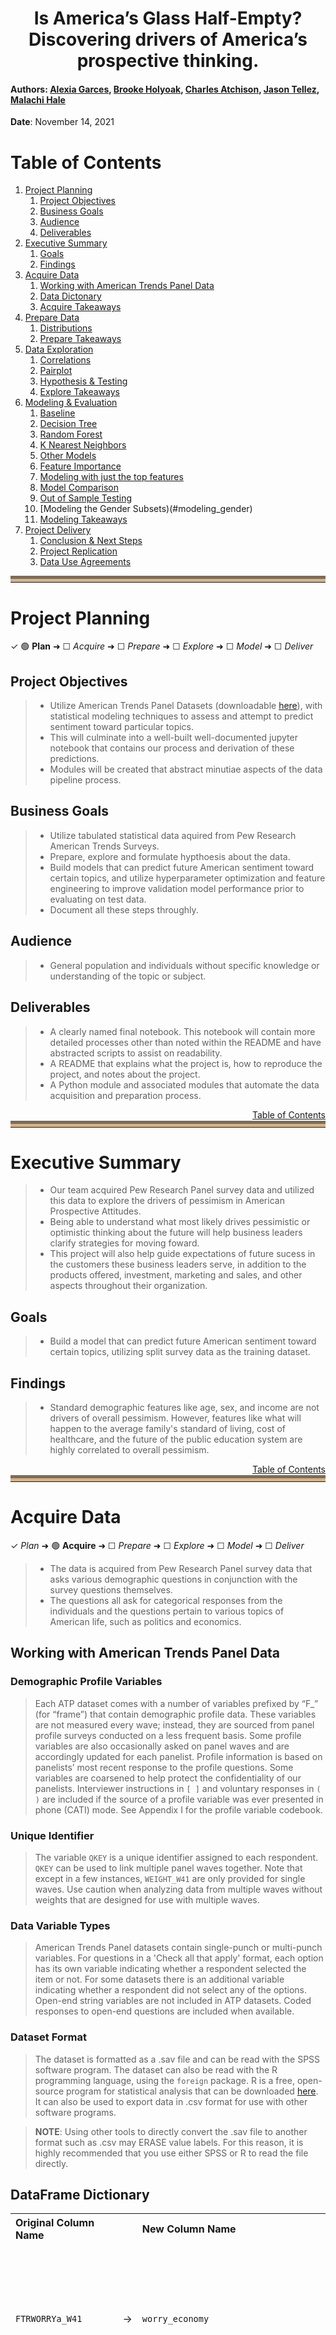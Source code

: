 <center><h1>Is America’s Glass Half-Empty? Discovering drivers of America’s prospective thinking.</center>

#### Authors: <a href="https://github.com/Alexia-Garces" target="_blank">Alexia Garces</a>, <a href="https://github.com/Brooke-Holyoak" target="_blank">Brooke Holyoak</a>, <a href="https://github.com/CharlesAtchison" target="_blank">Charles Atchison</a>, <a href="https://github.com/Jason-Tellez" target="_blank">Jason Tellez</a>, <a href="https://github.com/malachi-hale" target="_blank">Malachi Hale</a>
    
**Date**: November 14, 2021

<a name ='toc'></a>
# Table of Contents 
1. [Project Planning](#project_planning)
    1. [Project Objectives](#project_objectives)
    2. [Business Goals](#business_goals)
    3. [Audience](#audience)
    4. [Deliverables](#deliverables)
2. [Executive Summary](#exe_sum)
    1. [Goals](#goals)
    2. [Findings](#findings)
3. [Acquire Data](#acquire)
    1. [Working with American Trends Panel Data](#working_with_data)
    2. [Data Dictonary](#data_dict) 
    3. [Acquire Takeaways](#acquire_takeaways)
4. [Prepare Data](#prep_data)
    1. [Distributions](#distributions)
    2. [Prepare Takeaways](#prepare_takeaways)
5. [Data Exploration](#explore)
    1. [Correlations](#correlations)
    2. [Pairplot](#pairplot)
    3. [Hypothesis & Testing](#hypotheses)
    4. [Explore Takeaways](#explore_takeaways)
6. [Modeling & Evaluation](#modeling)
    1. [Baseline](#baseline)
    2. [Decision Tree](#decision_tree)
    3. [Random Forest](#random_forest)
    4. [K Nearest Neighbors](#knn)
    5. [Other Models](#other_models)
    6. [Feature Importance](#feature_importance)
    7. [Modeling with just the top features](#top)
    9. [Model Comparison](#model_comparison)
    10. [Out of Sample Testing](#out_of_sample)
    11. [Modeling the Gender Subsets)(#modeling_gender)
    11. [Modeling Takeaways](#modeling_takeaways)
7. [Project Delivery](#delivery)
    1. [Conclusion & Next Steps](#conclusion_and_next_steps)
    2. [Project Replication](#replicate)
    3. [Data Use Agreements](#data_use)

<hr style="border-top: 10px groove tan; margin-top: 5px; margin-bottom: 5px"></hr>

<a name='project_planning'></a>
# Project Planning
✓ 🟢 **Plan** ➜ ☐ _Acquire_ ➜ ☐ _Prepare_ ➜ ☐ _Explore_ ➜ ☐ _Model_ ➜ ☐ _Deliver_

<a name='project_objectives'></a>
## Project Objectives 
> - Utilize American Trends Panel Datasets (downloadable <a href="https://www.kaggle.com/shankanater/american-trends-panel-pewresearch/download">here</a>), with statistical modeling techniques to assess and attempt to predict sentiment toward particular topics.
> - This will culminate into a well-built well-documented jupyter notebook that contains our process and derivation of these predictions.
> - Modules will be created that abstract minutiae aspects of the data pipeline process.

<a name='business_goals'></a>
## Business Goals 
> - Utilize tabulated statistical data aquired from Pew Research American Trends Surveys.
> - Prepare, explore and formulate hypthoesis about the data.
> - Build models that can predict future American sentiment toward certain topics, and utilize hyperparameter optimization and feature engineering to improve validation model performance prior to evaluating on test data.
> - Document all these steps throughly.

<a name='audience'></a>
## Audience 
> - General population and individuals without specific knowledge or understanding of the topic or subject.

<a name='deliverables'></a>
## Deliverables
> - A clearly named final notebook. This notebook will contain more detailed processes other than noted within the README and have abstracted scripts to assist on readability.
> - A README that explains what the project is, how to reproduce the project, and notes about the project.
> - A Python module and associated modules that automate the data acquisition and preparation process. 

<div style="text-align: right"><a href='#toc'>Table of Contents</a></div>
<hr style="border-top: 10px groove tan; margin-top: 1px; margin-bottom: 1px"></hr>

<a name='exe_sum'></a>
# Executive Summary
> - Our team acquired Pew Research Panel survey data and utilized this data to explore the drivers of pessimism in American Prospective Attitudes.
> - Being able to understand what most likely drives pessimistic or optimistic thinking about the future will help business leaders clarify strategies for moving foward.
> - This project will also help guide expectations of future sucess in the customers these business leaders serve, in addition to the products offered, investment, marketing and sales, and other aspects throughout their organization. 

<a name='goals'></a>
## Goals
> - Build a model that can predict future American sentiment toward certain topics, utilizing split survey data as the training dataset.

<a name='findings'></a>
## Findings
> - Standard demographic features like age, sex, and income are not drivers of overall pessimism. However, features like what will happen to the average family's standard of living, cost of healthcare, and the future of the public education system are highly correlated to overall pessimism.

<div style="text-align: right"><a href='#toc'>Table of Contents</a></div>
<hr style="border-top: 10px groove tan; margin-top: 1px; margin-bottom: 1px"></hr>

<a name='acquire'></a>
# Acquire Data
✓ _Plan_ ➜ 🟢 **Acquire** ➜ ☐ _Prepare_ ➜ ☐ _Explore_ ➜ ☐ _Model_ ➜ ☐ _Deliver_

> - The data is acquired from Pew Research Panel survey data that asks various demographic questions in conjunction with the survey questions themselves.
> - The questions all ask for categorical responses from the individuals and the questions pertain to various topics of American life, such as politics and economics.

<a name="working_with_data"></a>
## Working with American Trends Panel Data 

### Demographic Profile Variables
> Each ATP dataset comes with a number of variables prefixed by “F_” (for “frame”) that contain demographic profile data. These variables are not measured every wave; instead, they are sourced from panel profile surveys conducted on a less frequent basis. Some profile variables are also occasionally asked on panel waves and are accordingly updated for each panelist. Profile information is based on panelists’ most recent response to the profile questions. Some variables are coarsened to help protect the confidentiality of our panelists. Interviewer instructions in `[ ]` and voluntary responses in `( )` are included if the source of a profile variable was ever presented in phone (CATI) mode. See Appendix I for the profile variable codebook.

###  Unique Identifier
> The variable `QKEY` is a unique identifier assigned to each respondent. `QKEY` can be used to link multiple panel waves together. Note that except in a few instances, `WEIGHT_W41` are only provided for single waves. Use caution when analyzing data from multiple waves without weights that are designed for use with multiple waves.

### Data Variable Types
 > American Trends Panel datasets contain single-punch or multi-punch variables. For questions in a 'Check all that apply' format, each option has its own variable indicating whether a respondent selected the item or not. For some datasets there is an additional variable indicating whether a respondent did not select any of the options. Open-end string variables are not included in ATP datasets. Coded responses to open-end questions are included when available.

### Dataset Format
> The dataset is formatted as a .sav file and can be read with the SPSS software program. The dataset can also be read with the R programming language, using the `foreign` package. R is a free, open-source program for statistical analysis that can be downloaded <a href="https://cran.r-project.org/" target="_blank">here</a>. It can also be used to export data in .csv format for use with other software programs.

> **NOTE**: Using other tools to directly convert the .sav file to another format such as .csv may ERASE value
labels. For this reason, it is highly recommended that you use either SPSS or R to read the file directly.

<a name='data_dict'></a>
## DataFrame Dictionary

<table>
<th style="text-align:left">Original Column Name</th>
<th></th><th style="text-align:left">New Column Name</th><th style="text-align:center">Question</th><th style="text-align:center">Responses</th><tr><tr>
        <td style="text-align:left"><code>FTRWORRYa_W41</code></td>
        <td style="text-align:right">&rarr;</td>
        <td style="text-align:left"><code>worry_economy</code></td>
        <td style="text-align:center">How worried are you, if at all, about the overall soundess of our economic system?</td>
        <td><ul>1 Not too worried</ul><ul>2 Fairly worried</ul><ul>3 Very worried</ul><ul>4 Not at all worried</ul><ul>5 Refused</ul></td>
    </tr><tr>
        <td style="text-align:left"><code>FTRWORRYb_W41</code></td>
        <td style="text-align:right">&rarr;</td>
        <td style="text-align:left"><code>worry_public_schools</code></td>
        <td style="text-align:center">How worried are you, if at all, about the ability of public schools to provide a quality education?</td>
        <td><ul>1 Fairly worried</ul><ul>2 Very worried</ul><ul>3 Not too worried</ul><ul>4 Not at all worried</ul><ul>5 Refused</ul></td>
    </tr><tr>
        <td style="text-align:left"><code>FTRWORRYc_W41</code></td>
        <td style="text-align:right">&rarr;</td>
        <td style="text-align:left"><code>worry_government</code></td>
        <td style="text-align:center">How worried are you, if at all, about the way the government in Washington works?</td>
        <td><ul>1 Fairly worried</ul><ul>2 Very worried</ul><ul>3 Not too worried</ul><ul>4 Not at all worried</ul><ul>5 Refused</ul></td>
    </tr><tr>
        <td style="text-align:left"><code>FTRWORRYd_W41</code></td>
        <td style="text-align:right">&rarr;</td>
        <td style="text-align:left"><code>worry_leaders</code></td>
        <td style="text-align:center">How worried are you, if at all, about the ability of political leaders to solve the country’s biggest problems?</td>
        <td><ul>1 Fairly worried</ul><ul>2 Very worried</ul><ul>3 Not too worried</ul><ul>4 Not at all worried</ul><ul>5 Refused</ul></td>
    </tr><tr>
        <td style="text-align:left"><code>FTRWORRYe_W41</code></td>
        <td style="text-align:right">&rarr;</td>
        <td style="text-align:left"><code>worry_morals</code></td>
        <td style="text-align:center">How worried are you, if at all, about the moral values of Americans?</td>
        <td><ul>1 Fairly worried</ul><ul>2 Very worried</ul><ul>3 Not too worried</ul><ul>4 Not at all worried</ul><ul>5 Refused</ul></td>
    </tr><tr>
        <td style="text-align:left"><code>FTRWORRYf_W41</code></td>
        <td style="text-align:right">&rarr;</td>
        <td style="text-align:left"><code>worry_climate</code></td>
        <td style="text-align:center">How worried are you, if at all, about climate change?</td>
        <td><ul>1 Not too worried</ul><ul>2 Not at all worried</ul><ul>3 Very worried</ul><ul>4 Fairly worried</ul><ul>5 Refused</ul></td>
    </tr><tr>
        <td style="text-align:left"><code>ELDCARE_W41eldcare</code></td>
        <td style="text-align:right">&rarr;</td>
        <td style="text-align:left"><code>elder_care</code></td>
        <td style="text-align:center">Do you think population grown in the US will be...?</td>
        <td><ul>1 LESS prepared financially for retirement than older adults today</ul><ul>2 BETTER prepared financially for retirement than older adults are today</ul><ul>3 Refused</ul></td>
    </tr><tr>
        <td style="text-align:left"><code>ELDFINANCEF1_W41</code></td>
        <td style="text-align:right">&rarr;</td>
        <td style="text-align:left"><code>elder_finance_1</code></td>
        <td style="text-align:center">Who do you think will be mostly responsible for paying for the long-term care older Americans may need?</td>
        <td><ul>1 Family members</ul><ul>2 Older Americans themselves</ul><ul>3 Refused</ul><ul>4 Government</ul><ul>5 nan</ul></td>
    </tr><tr>
        <td style="text-align:left"><code>ELDFINANCEF2_W41</code></td>
        <td style="text-align:right">&rarr;</td>
        <td style="text-align:left"><code>elder_finance_2</code></td>
        <td style="text-align:center">Who do you think should be mostly responsible for paying for the long-term care older Americans may need?</td>
        <td><ul>1 nan</ul><ul>2 Government</ul><ul>3 Family members</ul><ul>4 Older Americans themselves</ul><ul>5 Refused</ul></td>
    </tr><tr>
        <td style="text-align:left"><code>GOVPRIOa_W41</code></td>
        <td style="text-align:right">&rarr;</td>
        <td style="text-align:left"><code>priority_debt</code></td>
        <td style="text-align:center">If you were deciding what the federal government should do to improve the quality of life for future generations, what priority would you give to the national debt?</td>
        <td><ul>1 A lower priority</ul><ul>2 A top priority</ul><ul>3 An important, but not a top priority</ul><ul>4 Should not be done</ul><ul>5 Refused</ul></td>
    </tr><tr>
        <td style="text-align:left"><code>GOVPRIOb_W41</code></td>
        <td style="text-align:right">&rarr;</td>
        <td style="text-align:left"><code>priority_education</code></td>
        <td style="text-align:center">If you were deciding what the federal government should do to improve the quality of life for future generations, what priority would you give to increasing spending for education?</td>
        <td><ul>1 An important, but not a top priority</ul><ul>2 A top priority</ul><ul>3 Should not be done</ul><ul>4 A lower priority</ul><ul>5 Refused</ul></td>
    </tr><tr>
        <td style="text-align:left"><code>GOVPRIOc_W41</code></td>
        <td style="text-align:right">&rarr;</td>
        <td style="text-align:left"><code>priority_healthcare</code></td>
        <td style="text-align:center">If you were deciding what the federal government should do to improve the quality of life for future generations, what priority would you give to providing high-quality, affordable health care to all Americans?</td>
        <td><ul>1 A lower priority</ul><ul>2 A top priority</ul><ul>3 An important, but not a top priority</ul><ul>4 Should not be done</ul><ul>5 Refused</ul></td>
    </tr><tr>
        <td style="text-align:left"><code>GOVPRIOd_W41</code></td>
        <td style="text-align:right">&rarr;</td>
        <td style="text-align:left"><code>priority_science</code></td>
        <td style="text-align:center">If you were deciding what the federal government should do to improve the quality of life for future generations, what priority would you give to increasing spending on scientific research?</td>
        <td><ul>1 An important, but not a top priority</ul><ul>2 A lower priority</ul><ul>3 Should not be done</ul><ul>4 A top priority</ul><ul>5 Refused</ul></td>
    </tr><tr>
        <td style="text-align:left"><code>GOVPRIOe_W41</code></td>
        <td style="text-align:right">&rarr;</td>
        <td style="text-align:left"><code>priority_inequality</code></td>
        <td style="text-align:center">If you were deciding what the federal government should do to improve the quality of life for future generations, what priority would you give to reducing the gap between the rich and the poor?</td>
        <td><ul>1 A top priority</ul><ul>2 An important, but not a top priority</ul><ul>3 A lower priority</ul><ul>4 Should not be done</ul><ul>5 Refused</ul></td>
    </tr><tr>
        <td style="text-align:left"><code>GOVPRIOfF1_W41</code></td>
        <td style="text-align:right">&rarr;</td>
        <td style="text-align:left"><code>priority_reduce_military</code></td>
        <td style="text-align:center">If you were deciding what the federal government should do to improve the quality of life for future generations, what priority would you give to reducing military spending?</td>
        <td><ul>1 A lower priority</ul><ul>2 An important, but not a top priority</ul><ul>3 Should not be done</ul><ul>4 nan</ul><ul>5 A top priority</ul><ul>6 Refused</ul></td>
    </tr><tr>
        <td style="text-align:left"><code>GOVPRIOgF1_W41</code></td>
        <td style="text-align:right">&rarr;</td>
        <td style="text-align:left"><code>priority_undocumented_immigration</code></td>
        <td style="text-align:center">If you were deciding what the federal government should do to improve the quality of life for future generations, what priority would you give to reducing the number of undocumented immigrants coming into the US?</td>
        <td><ul>1 A top priority</ul><ul>2 An important, but not a top priority</ul><ul>3 A lower priority</ul><ul>4 nan</ul><ul>5 Should not be done</ul><ul>6 Refused</ul></td>
    </tr><tr>
        <td style="text-align:left"><code>GOVPRIOhF1_W41</code></td>
        <td style="text-align:right">&rarr;</td>
        <td style="text-align:left"><code>priority_increase_social_security</code></td>
        <td style="text-align:center">If you were deciding what the federal government should do to improve the quality of life for future generations, what priority would you give to reducing spending on Social Security, Medicare and Medicaid?</td>
        <td><ul>1 A top priority</ul><ul>2 Should not be done</ul><ul>3 An important, but not a top priority</ul><ul>4 nan</ul><ul>5 A lower priority</ul><ul>6 Refused</ul></td>
    </tr><tr>
        <td style="text-align:left"><code>GOVPRIOjF1_W41</code></td>
        <td style="text-align:right">&rarr;</td>
        <td style="text-align:left"><code>priority_avoid_tax_increase</code></td>
        <td style="text-align:center">If you were deciding what the federal government should do to improve the quality of life for future generations, what priority would you give to avoiding tax increases?</td>
        <td><ul>1 A top priority</ul><ul>2 An important, but not a top priority</ul><ul>3 A lower priority</ul><ul>4 nan</ul><ul>5 Should not be done</ul></td>
    </tr><tr>
        <td style="text-align:left"><code>GOVPRIOkF2_W41</code></td>
        <td style="text-align:right">&rarr;</td>
        <td style="text-align:left"><code>priority_increase_military</code></td>
        <td style="text-align:center">If you were deciding what the federal government should do to improve the quality of life for future generations, what priority would you give to increasing military spending?</td>
        <td><ul>1 nan</ul><ul>2 An important, but not a top priority</ul><ul>3 A lower priority</ul><ul>4 A top priority</ul><ul>5 Should not be done</ul><ul>6 Refused</ul></td>
    </tr><tr>
        <td style="text-align:left"><code>GOVPRIOlF2_W41</code></td>
        <td style="text-align:right">&rarr;</td>
        <td style="text-align:left"><code>priority_more_immigration</code></td>
        <td style="text-align:center">If you were deciding what the federal government should do to improve the quality of life for future generations, what priority would you give to allowing more immigrants into the US who come here legally?</td>
        <td><ul>1 nan</ul><ul>2 Should not be done</ul><ul>3 An important, but not a top priority</ul><ul>4 A lower priority</ul><ul>5 A top priority</ul><ul>6 Refused</ul></td>
    </tr><tr>
        <td style="text-align:left"><code>GOVPRIOnF2_W41</code></td>
        <td style="text-align:right">&rarr;</td>
        <td style="text-align:left"><code>priority_reducing_spending_infrastructure</code></td>
        <td style="text-align:center">If you were deciding what the federal government should do to improve the quality of life for future generations, what priority would you give to reducing spending for roads, bridges and other infrastructure?</td>
        <td><ul>1 nan</ul><ul>2 Should not be done</ul><ul>3 An important, but not a top priority</ul><ul>4 A top priority</ul><ul>5 A lower priority</ul><ul>6 Refused</ul></td>
    </tr><tr>
        <td style="text-align:left"><code>GOVPRIOoF2_W41</code></td>
        <td style="text-align:right">&rarr;</td>
        <td style="text-align:left"><code>priority_climate</code></td>
        <td style="text-align:center">If you were deciding what the federal government should do to improve the quality of life for future generations, what priority would you give to dealing with climate change?</td>
        <td><ul>1 nan</ul><ul>2 A top priority</ul><ul>3 An important, but not a top priority</ul><ul>4 A lower priority</ul><ul>5 Should not be done</ul><ul>6 Refused</ul></td>
    </tr><tr>
        <td style="text-align:left"><code>SOLVPROBa_W41</code></td>
        <td style="text-align:right">&rarr;</td>
        <td style="text-align:left"><code>sci_tech</code></td>
        <td style="text-align:center">In the future, what kind of an impact do you think Science and Technology will have in solving the biggest problems facing the country?</td>
        <td><ul>1 A very positive impact</ul><ul>2 A somewhat negative impact</ul><ul>3 A somewhat positive impact</ul><ul>4 A very negative impact</ul><ul>5 Refused</ul></td>
    </tr><tr>
        <td style="text-align:left"><code>SOLVPROBb_W41</code></td>
        <td style="text-align:right">&rarr;</td>
        <td style="text-align:left"><code>major_corps</code></td>
        <td style="text-align:center">In the future, what kind of an impact do you think Major Corporations will have in solving the biggest problems facing the country?</td>
        <td><ul>1 A somewhat positive impact</ul><ul>2 A somewhat negative impact</ul><ul>3 A very negative impact</ul><ul>4 A very positive impact</ul><ul>5 Refused</ul></td>
    </tr><tr>
        <td style="text-align:left"><code>SOLVPROBc_W41</code></td>
        <td style="text-align:right">&rarr;</td>
        <td style="text-align:left"><code>rel_groups</code></td>
        <td style="text-align:center">In the future, what kind of an impact do you think Religious Groups will have in solving the biggest problems facing the country?</td>
        <td><ul>1 A somewhat positive impact</ul><ul>2 A somewhat negative impact</ul><ul>3 A very positive impact</ul><ul>4 A very negative impact</ul><ul>5 Refused</ul></td>
    </tr><tr>
        <td style="text-align:left"><code>SOLVPROBdF1_W41</code></td>
        <td style="text-align:right">&rarr;</td>
        <td style="text-align:left"><code>gov_in_wash</code></td>
        <td style="text-align:center">In the future, what kind of an impact do you think the Government in Washington will have in solving the biggest problems facing the country?</td>
        <td><ul>1 A somewhat positive impact</ul><ul>2 A very negative impact</ul><ul>3 A somewhat negative impact</ul><ul>4 nan</ul><ul>5 A very positive impact</ul><ul>6 Refused</ul></td>
    </tr><tr>
        <td style="text-align:left"><code>SOLVPROBeF2_W41</code></td>
        <td style="text-align:right">&rarr;</td>
        <td style="text-align:left"><code>state_local</code></td>
        <td style="text-align:center">In the future, what kind of an impact do you think State and Local Government will have in solving the biggest problems facing the country?</td>
        <td><ul>1 nan</ul><ul>2 A somewhat negative impact</ul><ul>3 A very positive impact</ul><ul>4 A very negative impact</ul><ul>5 A somewhat positive impact</ul><ul>6 Refused</ul></td>
    </tr><tr>
        <td style="text-align:left"><code>SOLVPROBf_W41</code></td>
        <td style="text-align:right">&rarr;</td>
        <td style="text-align:left"><code>media</code></td>
        <td style="text-align:center">In the future, what kind of an impact do you think the News Media will have in solving the biggest problems facing the country?</td>
        <td><ul>1 A somewhat negative impact</ul><ul>2 A very negative impact</ul><ul>3 A somewhat positive impact</ul><ul>4 A very positive impact</ul><ul>5 Refused</ul></td>
    </tr><tr>
        <td style="text-align:left"><code>SOLVPROBg_W41</code></td>
        <td style="text-align:right">&rarr;</td>
        <td style="text-align:left"><code>military</code></td>
        <td style="text-align:center">In the future, what kind of an impact do you think the Military will have in solving the biggest problems facing the country?</td>
        <td><ul>1 A somewhat positive impact</ul><ul>2 A very positive impact</ul><ul>3 A very negative impact</ul><ul>4 A somewhat negative impact</ul><ul>5 Refused</ul></td>
    </tr><tr>
        <td style="text-align:left"><code>SOLVPROBh_W41</code></td>
        <td style="text-align:right">&rarr;</td>
        <td style="text-align:left"><code>college_uni</code></td>
        <td style="text-align:center">In the future, what kind of an impact do you think Colleges and Universities will have in solving the biggest problems facing the country?</td>
        <td><ul>1 A somewhat positive impact</ul><ul>2 A very negative impact</ul><ul>3 A very positive impact</ul><ul>4 A somewhat negative impact</ul><ul>5 Refused</ul></td>
    </tr><tr>
        <td style="text-align:left"><code>SOLVPROBi_W41</code></td>
        <td style="text-align:right">&rarr;</td>
        <td style="text-align:left"><code>schools</code></td>
        <td style="text-align:center">In the future, what kind of an impact do you think Public K-12 Schools will have in solving the biggest problems facing the country?</td>
        <td><ul>1 A somewhat positive impact</ul><ul>2 A very positive impact</ul><ul>3 A somewhat negative impact</ul><ul>4 A very negative impact</ul><ul>5 Refused</ul></td>
    </tr><tr>
        <td style="text-align:left"><code>HARASS1F1a_W41</code></td>
        <td style="text-align:right">&rarr;</td>
        <td style="text-align:left"><code>harass_false_f1</code></td>
        <td style="text-align:center">When it comes to sexual harassment and sexual assault in the workplace today, how much of a problem, if at all, would you say is women claiming they have experienced sexual harassment or assault when it hasn’t actually occurred?</td>
        <td><ul>1 Major problem</ul><ul>2 Minor problem</ul><ul>3 nan</ul><ul>4 Not a problem</ul><ul>5 Refused</ul></td>
    </tr><tr>
        <td style="text-align:left"><code>HARASS1F1b_W41</code></td>
        <td style="text-align:right">&rarr;</td>
        <td style="text-align:left"><code>harass_fired_f1</code></td>
        <td style="text-align:center">When it comes to sexual harassment and sexual assault in the workplace today, how much of a problem, if at all, would you say is employers firing men who have been accused of sexual harassment or assault before finding out all the facts?</td>
        <td><ul>1 Major problem</ul><ul>2 Refused</ul><ul>3 Minor problem</ul><ul>4 Not a problem</ul><ul>5 nan</ul></td>
    </tr><tr>
        <td style="text-align:left"><code>HARASS1F1c_W41</code></td>
        <td style="text-align:right">&rarr;</td>
        <td style="text-align:left"><code>harass_unpunished_f1</code></td>
        <td style="text-align:center">When it comes to sexual harassment and sexual assault in the workplace today, how much of a problem, if at all, would you say is men getting away with committing sexual harassment or assault?</td>
        <td><ul>1 Minor problem</ul><ul>2 Major problem</ul><ul>3 nan</ul><ul>4 Not a problem</ul><ul>5 Refused</ul></td>
    </tr><tr>
        <td style="text-align:left"><code>HARASS1F1d_W41</code></td>
        <td style="text-align:right">&rarr;</td>
        <td style="text-align:left"><code>harass_unbelieved_f1</code></td>
        <td style="text-align:center">When it comes to sexual harassment and sexual assault in the workplace today, how much of a problem, if at all, would you say is women not being believed when they claim that they have experienced sexual harassment or assault</td>
        <td><ul>1 Minor problem</ul><ul>2 Major problem</ul><ul>3 nan</ul><ul>4 Not a problem</ul><ul>5 Refused</ul></td>
    </tr><tr>
        <td style="text-align:left"><code>HARASS1NOWRKF2a_W41</code></td>
        <td style="text-align:right">&rarr;</td>
        <td style="text-align:left"><code>harass_false_f2</code></td>
        <td style="text-align:center">When it comes to sexual harassment and sexual assault today, how much of a problem, if at all, would you say is women claiming they have experienced sexual harassment or assault when it hasn’t actually occurred?</td>
        <td><ul>1 nan</ul><ul>2 Minor problem</ul><ul>3 Major problem</ul><ul>4 Not a problem</ul><ul>5 Refused</ul></td>
    </tr><tr>
        <td style="text-align:left"><code>HARASS1NOWRKF2c_W41</code></td>
        <td style="text-align:right">&rarr;</td>
        <td style="text-align:left"><code>harass_unpunished_f2</code></td>
        <td style="text-align:center">When it comes to sexual harassment and sexual assault today, how much of a problem, if at all, would you say is men getting away with committing sexual harassment or assault?</td>
        <td><ul>1 nan</ul><ul>2 Major problem</ul><ul>3 Not a problem</ul><ul>4 Minor problem</ul><ul>5 Refused</ul></td>
    </tr><tr>
        <td style="text-align:left"><code>HARASS1NOWRKF2d_W41</code></td>
        <td style="text-align:right">&rarr;</td>
        <td style="text-align:left"><code>harass_unbelieved_f2</code></td>
        <td style="text-align:center">When it comes to sexual harassment and sexual assault today, how much of a problem, if at all, would you say is women not being believed when they claim that they have experienced sexual harassment or assault?</td>
        <td><ul>1 nan</ul><ul>2 Major problem</ul><ul>3 Minor problem</ul><ul>4 Not a problem</ul><ul>5 Refused</ul></td>
    </tr><tr>
        <td style="text-align:left"><code>HARASS3F1_W41</code></td>
        <td style="text-align:right">&rarr;</td>
        <td style="text-align:left"><code>harass_interactions_f1</code></td>
        <td style="text-align:center">Do you think the increased focus on sexual harassment and assault has made it easier or harder for men to know how to interact with women in the workplace, or hasn’t it made much difference?</td>
        <td><ul>1 Has made it harder for men</ul><ul>2 Hasn't made much difference</ul><ul>3 Has made it easier for men</ul><ul>4 nan</ul><ul>5 Refused</ul></td>
    </tr><tr>
        <td style="text-align:left"><code>HARASS3NOWRKF2_W41</code></td>
        <td style="text-align:right">&rarr;</td>
        <td style="text-align:left"><code>harass_interactions_f2</code></td>
        <td style="text-align:center">Do you think the increased focus on sexual harassment and assault has made it easier or harder for men to know how to interact with women in the workplace, or hasn’t it made much difference?</td>
        <td><ul>1 nan</ul><ul>2 Hasn't made much difference</ul><ul>3 Has made it harder for men</ul><ul>4 Has made it easier for men</ul><ul>5 Refused</ul></td>
    </tr><tr>
        <td style="text-align:left"><code>HARASS4_W41</code></td>
        <td style="text-align:right">&rarr;</td>
        <td style="text-align:left"><code>harass_personal_exp</code></td>
        <td style="text-align:center">Have you ever personally received unwanted sexual advances or verbal or physical harassment of a sexual nature? This can be in any circumstance, whether or not work-related.</td>
        <td><ul>1 No</ul><ul>2 Yes</ul><ul>3 Refused</ul></td>
    </tr><tr>
        <td style="text-align:left"><code>HARASS5_W41</code></td>
        <td style="text-align:right">&rarr;</td>
        <td style="text-align:left"><code>harass_sexual_personal_exp</code></td>
        <td style="text-align:center">Have you received unwanted sexual advances or verbal or physical harassment of a sexual nature…</td>
        <td><ul>1 nan</ul><ul>2 Both</ul><ul>3 In a professional or work setting</ul><ul>4 Outside of a professional or work setting</ul><ul>5 Refused</ul></td>
    </tr><tr>
        <td style="text-align:left"><code>GNATPROB_W41</code></td>
        <td style="text-align:right">&rarr;</td>
        <td style="text-align:left"><code>worries_federal_government</code></td>
        <td style="text-align:center">Over the next 30 years, which of the following worries you more about the federal government?</td>
        <td><ul>1 That the government will be too involved in problems that should be left to businesses and individuals</ul><ul>2 That the government will do too little to solve problems facing the country</ul><ul>3 Refused</ul></td>
    </tr><tr>
        <td style="text-align:left"><code>WRKTRN1F1_W41</code></td>
        <td style="text-align:right">&rarr;</td>
        <td style="text-align:left"><code>most_responsible_for_workers_f1</code></td>
        <td style="text-align:center">Over the next 30 years, who should be MOST responsible for making sure American workers have the right skills and training to get a good job?</td>
        <td><ul>1 Employers</ul><ul>2 Individuals themselves</ul><ul>3 Government</ul><ul>4 nan</ul><ul>5 The education system</ul><ul>6 Refused</ul></td>
    </tr><tr>
        <td style="text-align:left"><code>WRKTRN2F1_W41</code></td>
        <td style="text-align:right">&rarr;</td>
        <td style="text-align:left"><code>second_most_responsible_for_workers_f1</code></td>
        <td style="text-align:center">Who should be the SECOND-MOST responsible for making sure American workers have the right skills and training to get a good job?</td>
        <td><ul>1 The education system</ul><ul>2 Employers</ul><ul>3 nan</ul><ul>4 Individuals themselves</ul><ul>5 Government</ul><ul>6 Refused</ul></td>
    </tr><tr>
        <td style="text-align:left"><code>WRKTRN2F2_W41</code></td>
        <td style="text-align:right">&rarr;</td>
        <td style="text-align:left"><code>second_most_responsible_for_workers_f2</code></td>
        <td style="text-align:center">Who should be the SECOND-MOST responsible for making sure young adults have the right skills and training to get a good job?</td>
        <td><ul>1 nan</ul><ul>2 The education system</ul><ul>3 Government</ul><ul>4 Individuals themselves</ul><ul>5 Employers</ul><ul>6 Refused</ul></td>
    </tr><tr>
        <td style="text-align:left"><code>JOBSECURITY_W41</code></td>
        <td style="text-align:right">&rarr;</td>
        <td style="text-align:left"><code>job_security</code></td>
        <td style="text-align:center">By the year 2050, will the average working person in this country have…</td>
        <td><ul>1 Less job security</ul><ul>2 About the same</ul><ul>3 More job security</ul><ul>4 Refused</ul></td>
    </tr><tr>
        <td style="text-align:left"><code>JOBBENEFITS_W41</code></td>
        <td style="text-align:right">&rarr;</td>
        <td style="text-align:left"><code>job_benefits</code></td>
        <td style="text-align:center">Will the average working person in this country have employee benefits, such as health insurance, paid vacations and retirement plans that are…</td>
        <td><ul>1 Not as good as they are now</ul><ul>2 About the same as they are now</ul><ul>3 Better than they are now</ul><ul>4 Refused</ul></td>
    </tr><tr>
        <td style="text-align:left"><code>AUTOWKPLC_W41</code></td>
        <td style="text-align:right">&rarr;</td>
        <td style="text-align:left"><code>automation_good_or_bad</code></td>
        <td style="text-align:center">Overall, has the automation of jobs through new technology in the workplace…</td>
        <td><ul>1 Neither helped nor hurt</ul><ul>2 Mostly hurt American workers</ul><ul>3 Refused</ul><ul>4 Mostly helped American workers</ul></td>
    </tr><tr>
        <td style="text-align:left"><code>ROBWRK_W41</code></td>
        <td style="text-align:right">&rarr;</td>
        <td style="text-align:left"><code>replacement_by_robots_likelihood</code></td>
        <td style="text-align:center">Overall, how likely do you think it is that 30 years from now robots and computers will do much of the work currently done by humans? Do you think this will…</td>
        <td><ul>1 Probably not happen</ul><ul>2 Probably happen</ul><ul>3 Refused</ul><ul>4 Definitely happen</ul><ul>5 Definitely not happen</ul></td>
    </tr><tr>
        <td style="text-align:left"><code>ROBWRK2_W41</code></td>
        <td style="text-align:right">&rarr;</td>
        <td style="text-align:left"><code>replacement_by_robots_good_or_bad</code></td>
        <td style="text-align:center">If robots and computers do much of the work currently done by humans, do you think this would be…</td>
        <td><ul>1 nan</ul><ul>2 A very bad thing for the country</ul><ul>3 A somewhat bad thing for the country</ul><ul>4 A somewhat good thing for the country</ul><ul>5 A very good thing for the country</ul><ul>6 Refused</ul></td>
    </tr><tr>
        <td style="text-align:left"><code>AUTOLKLY_W41</code></td>
        <td style="text-align:right">&rarr;</td>
        <td style="text-align:left"><code>likelihood_my_job_replaced_by_robots</code></td>
        <td style="text-align:center">Within the next 30 years, how likely do you think it is that the type of work that you do will be done by robots or computers? Do you think this will…</td>
        <td><ul>1 Definitely not happen</ul><ul>2 Probably happen</ul><ul>3 nan</ul><ul>4 Probably not happen</ul><ul>5 Definitely happen</ul><ul>6 Refused</ul></td>
    </tr><tr>
        <td style="text-align:left"><code>ROBIMPACTa_W41</code></td>
        <td style="text-align:right">&rarr;</td>
        <td style="text-align:left"><code>robot_replacement_increase_inequality</code></td>
        <td style="text-align:center">If robots and computers perform most of the jobs currently being done by humans, do you think it is likely or not that inequality between the rich and the poor would increase?</td>
        <td><ul>1 Yes, likely</ul><ul>2 No, not likely</ul><ul>3 Refused</ul></td>
    </tr><tr>
        <td style="text-align:left"><code>ROBIMPACTb_W41</code></td>
        <td style="text-align:right">&rarr;</td>
        <td style="text-align:left"><code>robot_replacement_means_better_jobs_for_humans</code></td>
        <td style="text-align:center">If robots and computers perform most of the jobs currently being done by humans, do you think it is likely or not that the economy would create many new, better-paying jobs for humans?</td>
        <td><ul>1 No, not likely</ul><ul>2 Yes, likely</ul><ul>3 Refused</ul></td>
    </tr><tr>
        <td style="text-align:left"><code>LEGALIMG_W41</code></td>
        <td style="text-align:right">&rarr;</td>
        <td style="text-align:left"><code>legal_immigration_levels</code></td>
        <td style="text-align:center">In order to maintain the strength of the U.S. economy over the next 30 years, do you think that LEGAL immigration will need to be…</td>
        <td><ul>1 Maintained at current levels</ul><ul>2 Decreased</ul><ul>3 Increased</ul><ul>4 Refused</ul></td>
    </tr><tr>
        <td style="text-align:left"><code>FUTRCLASSa_W41</code></td>
        <td style="text-align:right">&rarr;</td>
        <td style="text-align:left"><code>share_americans_in_upper_class</code></td>
        <td style="text-align:center">Over the next 30 years, do you think the share of Americans who are in the Upper Class will increase, decrease, or stay about the same?</td>
        <td><ul>1 Increase</ul><ul>2 Decrease</ul><ul>3 Stay about the same</ul><ul>4 Refused</ul></td>
    </tr><tr>
        <td style="text-align:left"><code>FUTRCLASSb_W41</code></td>
        <td style="text-align:right">&rarr;</td>
        <td style="text-align:left"><code>share_americans_in_middle_class</code></td>
        <td style="text-align:center">Over the next 30 years, do you think the share of Americans who are in the Middle Class will increase, decrease, or stay about the same?</td>
        <td><ul>1 Stay about the same</ul><ul>2 Decrease</ul><ul>3 Increase</ul><ul>4 Refused</ul></td>
    </tr><tr>
        <td style="text-align:left"><code>FUTRCLASSc_W41</code></td>
        <td style="text-align:right">&rarr;</td>
        <td style="text-align:left"><code>share_americans_in_lower_class</code></td>
        <td style="text-align:center">Over the next 30 years, do you think the share of Americans who are in the Lower Class will increase, decrease, or stay about the same?</td>
        <td><ul>1 Increase</ul><ul>2 Decrease</ul><ul>3 Stay about the same</ul><ul>4 Refused</ul></td>
    </tr><tr>
        <td style="text-align:left"><code>F_EDUCCAT</code></td>
        <td style="text-align:right">&rarr;</td>
        <td style="text-align:left"><code>highest_education_three_categories</code></td>
        <td style="text-align:center">Three-way category coded from self-reported educational attainment.</td>
        <td><ul>1 College graduate+</ul><ul>2 H.S. graduate or less</ul><ul>3 Some College</ul><ul>4 Don't know/Refused</ul></td>
    </tr><tr>
        <td style="text-align:left"><code>F_EDUCCAT2</code></td>
        <td style="text-align:right">&rarr;</td>
        <td style="text-align:left"><code>highest_education_six_categories</code></td>
        <td style="text-align:center">Six-way category coded from self-reported educational attainment.</td>
        <td><ul>1 Postgraduate</ul><ul>2 High school graduate</ul><ul>3 Associate's degree</ul><ul>4 College graduate/some post grad</ul><ul>5 Less than high school</ul><ul>6 Some college, no degree</ul><ul>7 Don't know/Refused</ul></td>
    </tr><tr>
        <td style="text-align:left"><code>F_HISP</code></td>
        <td style="text-align:right">&rarr;</td>
        <td style="text-align:left"><code>hispanic_or_latino</code></td>
        <td style="text-align:center">Are you of Hispanic, Latino, or Spanish origin, such as Mexican, Puerto Rican or Cuban?</td>
        <td><ul>1 No</ul><ul>2 Yes</ul><ul>3 Refused</ul></td>
    </tr><tr>
        <td style="text-align:left"><code>F_RACECMB</code></td>
        <td style="text-align:right">&rarr;</td>
        <td style="text-align:left"><code>race</code></td>
        <td style="text-align:center">Combining race.</td>
        <td><ul>1 White</ul><ul>2 Mixed Race</ul><ul>3 Or some other race</ul><ul>4 Black or African American</ul><ul>5 Refused</ul><ul>6 Asian or Asian-American</ul></td>
    </tr><tr>
        <td style="text-align:left"><code>F_RACETHN</code></td>
        <td style="text-align:right">&rarr;</td>
        <td style="text-align:left"><code>race_and_ethnicity</code></td>
        <td style="text-align:center">Race-ethnicity.</td>
        <td><ul>1 White non-Hispanic</ul><ul>2 Other</ul><ul>3 Hispanic</ul><ul>4 Black non-Hispanic</ul><ul>5 Refused</ul></td>
    </tr><tr>
        <td style="text-align:left"><code>F_NATIVITY</code></td>
        <td style="text-align:right">&rarr;</td>
        <td style="text-align:left"><code>birthplace</code></td>
        <td style="text-align:center">Were you born in the United States, on the island of Puerto Rico, or in another country?</td>
        <td><ul>1 U.S.</ul><ul>2 Another country</ul><ul>3 Refused</ul><ul>4 Puerto Rico</ul><ul>5 Other U.S. territory</ul></td>
    </tr><tr>
        <td style="text-align:left"><code>F_CITIZEN</code></td>
        <td style="text-align:right">&rarr;</td>
        <td style="text-align:left"><code>us_citizen</code></td>
        <td style="text-align:center">Are you a citizen of the United States?</td>
        <td><ul>1 Yes</ul><ul>2 Refused</ul><ul>3 No</ul></td>
    </tr><tr>
        <td style="text-align:left"><code>F_MARITAL</code></td>
        <td style="text-align:right">&rarr;</td>
        <td style="text-align:left"><code>marital_status</code></td>
        <td style="text-align:center">Marital status.</td>
        <td><ul>1 Married</ul><ul>2 Divorced</ul><ul>3 Never been married</ul><ul>4 Widowed</ul><ul>5 Living with a partner</ul><ul>6 Refused</ul><ul>7 Separated</ul></td>
    </tr><tr>
        <td style="text-align:left"><code>F_RELIG</code></td>
        <td style="text-align:right">&rarr;</td>
        <td style="text-align:left"><code>religion</code></td>
        <td style="text-align:center">Religion.</td>
        <td><ul>1 Roman Catholic</ul><ul>2 Protestant (for example, Baptist, Methodist, Non-denominational, Lutheran, Presbyterian, Pentecostal, Episcopalian, Refo</ul><ul>3 Nothing in particular</ul><ul>4 Atheist</ul><ul>5 Something else, Specify</ul><ul>6 Jewish</ul><ul>7 Agnostic</ul><ul>8 Mormon (Church of Jesus Christ of Latter-day Saints or LDS)</ul><ul>9 Hindu</ul><ul>10 Muslim</ul><ul>11 Orthodox (such as Greek, Russian, or some other Orthodox church)</ul><ul>12 Buddhist</ul><ul>13 Refused</ul></td>
    </tr><tr>
        <td style="text-align:left"><code>F_BORN</code></td>
        <td style="text-align:right">&rarr;</td>
        <td style="text-align:left"><code>evangelical_christian</code></td>
        <td style="text-align:center">Born-again or evangelical Christian.</td>
        <td><ul>1 No, not born-again or evangelical Christian</ul><ul>2 Yes, born-again or evangelical Christian</ul><ul>3 nan</ul><ul>4 Refused</ul></td>
    </tr><tr>
        <td style="text-align:left"><code>F_ATTEND</code></td>
        <td style="text-align:right">&rarr;</td>
        <td style="text-align:left"><code>church_attendance</code></td>
        <td style="text-align:center">Aside from weddings and funerals, how often do you attend religious services?</td>
        <td><ul>1 A few times a year</ul><ul>2 More than once a week</ul><ul>3 Once a week</ul><ul>4 Seldom</ul><ul>5 Once or twice a month</ul><ul>6 Never</ul><ul>7 Refused</ul></td>
    </tr><tr>
        <td style="text-align:left"><code>F_PARTY_FINAL</code></td>
        <td style="text-align:right">&rarr;</td>
        <td style="text-align:left"><code>political_party_identity</code></td>
        <td style="text-align:center">In politics today, do you consider yourself a…</td>
        <td><ul>1 Democrat</ul><ul>2 Republican</ul><ul>3 Independent</ul><ul>4 Something else</ul><ul>5 Refused</ul></td>
    </tr><tr>
        <td style="text-align:left"><code>F_PARTYLN_FINAL</code></td>
        <td style="text-align:right">&rarr;</td>
        <td style="text-align:left"><code>political_party_lean</code></td>
        <td style="text-align:center">As of today do you lean more to…</td>
        <td><ul>1 nan</ul><ul>2 Refused</ul><ul>3 The Republican Party</ul><ul>4 The Democratic Party</ul></td>
    </tr><tr>
        <td style="text-align:left"><code>F_PARTYSUM_FINAL</code></td>
        <td style="text-align:right">&rarr;</td>
        <td style="text-align:left"><code>summary_of_political_party_data</code></td>
        <td style="text-align:center">Party summary.</td>
        <td><ul>1 Dem/Lean Dem</ul><ul>2  Rep/Lean Rep</ul><ul>3 DK/Refused/No lean</ul></td>
    </tr><tr>
        <td style="text-align:left"><code>F_INCOME</code></td>
        <td style="text-align:right">&rarr;</td>
        <td style="text-align:left"><code>family_income_nine_categories</code></td>
        <td style="text-align:center">Family income.</td>
        <td><ul>1 $100,000 to less than $150,000</ul><ul>2 $40,000 to less than $50,000</ul><ul>3 $10,000 to less than $20,000</ul><ul>4 Refused</ul><ul>5 $20,000 to less than $30,000</ul><ul>6 $150,000 or more</ul><ul>7 $75,000 to less than $100,000</ul><ul>8 Less than $10,000</ul><ul>9 $50,000 to less than $75,000</ul><ul>10 $30,000 to less than $40,000</ul></td>
    </tr><tr>
        <td style="text-align:left"><code>F_INCOME_RECODE</code></td>
        <td style="text-align:right">&rarr;</td>
        <td style="text-align:left"><code>family_income_three_categories</code></td>
        <td style="text-align:center">Three-way category coded from self-reported family income.</td>
        <td><ul>1 $75,000+</ul><ul>2 $30-$74,999</ul><ul>3 <$30,000</ul><ul>4 Don't know/Refused</ul></td>
    </tr><tr>
        <td style="text-align:left"><code>F_REG</code></td>
        <td style="text-align:right">&rarr;</td>
        <td style="text-align:left"><code>registered_to_vote</code></td>
        <td style="text-align:center">Which of these statements best describes you?</td>
        <td><ul>1 You are ABSOLUTELY CERTAIN that you are registered to vote at your current address</ul><ul>2 You are NOT registered to vote at your current address</ul><ul>3 nan</ul><ul>4 You are PROBABLY registered, but there is a chance your registration has lapsed</ul><ul>5 Refused</ul></td>
    </tr><tr>
        <td style="text-align:left"><code>F_IDEO</code></td>
        <td style="text-align:right">&rarr;</td>
        <td style="text-align:left"><code>political_views</code></td>
        <td style="text-align:center">In general, would you describe your political views as…</td>
        <td><ul>1 Liberal</ul><ul>2 Conservative</ul><ul>3 Moderate</ul><ul>4 Very conservative</ul><ul>5 Very liberal</ul><ul>6 Refused</ul></td>
    </tr><tr>
        <td style="text-align:left"><code>F_INTUSER</code></td>
        <td style="text-align:right">&rarr;</td>
        <td style="text-align:left"><code>internet_access</code></td>
        <td style="text-align:center">Do you personally have access to the internet at your home?</td>
        <td><ul>1 Internet User</ul><ul>2 Non Internet User</ul></td>
    </tr><tr>
        <td style="text-align:left"><code>F_VOLSUM</code></td>
        <td style="text-align:right">&rarr;</td>
        <td style="text-align:left"><code>volunteer</code></td>
        <td style="text-align:center">Self-reported volunteerism status.</td>
        <td><ul>1 No</ul><ul>2 Yes</ul><ul>3 Refused</ul></td>
    </tr><tr>
        <td style="text-align:left"><code>NEW_Device_Type_W41</code></td>
        <td style="text-align:right">&rarr;</td>
        <td style="text-align:left"><code>device_type</code></td>
        <td style="text-align:center">What type device are you using?</td>
        <td><ul>1 Mobile phone</ul><ul>2 Desktop</ul><ul>3 Tablet</ul></td>
    </tr><tr>
        <td style="text-align:left"><code>F_LANGUAGE</code></td>
        <td style="text-align:right">&rarr;</td>
        <td style="text-align:left"><code>language</code></td>
        <td style="text-align:center">What is your primary language.</td>
        <td><ul>1 English</ul><ul>2 Spanish</ul></td>
    </tr><tr>
        <td style="text-align:left"><code>FORM_W41</code></td>
        <td style="text-align:right">&rarr;</td>
        <td style="text-align:left"><code>form</code></td>
        <td style="text-align:center">What survey form was adminstered.</td>
        <td><ul>1 Form 1</ul><ul>2 Form 2</ul></td>
    </tr><tr>
        <td style="text-align:left"><code>OPTIMIST_W41</code></td>
        <td style="text-align:right">&rarr;</td>
        <td style="text-align:left"><code>attitude</code></td>
        <td style="text-align:center">Thinking about the future of the United States, would you say you are…</td>
        <td><ul>1 Somewhat optimistic</ul><ul>2 Somewhat pessimistic</ul><ul>3 Very optimistic</ul><ul>4 Very pessimistic</ul></td>
    </tr><tr>
        <td style="text-align:left"><code>AVGFAM_W41</code></td>
        <td style="text-align:right">&rarr;</td>
        <td style="text-align:left"><code>avg_family</code></td>
        <td style="text-align:center">Do you think that the average American family will see its standard of living get worse, stay about the same, or get better?</td>
        <td><ul>1 Get worse</ul><ul>2 Get better</ul><ul>3 Stay about the same</ul><ul>4 Refused</ul></td>
    </tr><tr>
        <td style="text-align:left"><code>HAPPENa_W41</code></td>
        <td style="text-align:right">&rarr;</td>
        <td style="text-align:left"><code>happen_general</code></td>
        <td style="text-align:center">Do you think the US Economy will be stronger or weaker?</td>
        <td><ul>1 The U.S. economy will be STRONGER</ul><ul>2 The U.S. economy will be WEAKER</ul><ul>3 Refused</ul></td>
    </tr><tr>
        <td style="text-align:left"><code>HAPPENb_W41</code></td>
        <td style="text-align:right">&rarr;</td>
        <td style="text-align:left"><code>happen_health</code></td>
        <td style="text-align:center">Do you think health care will be more or less affordable?</td>
        <td><ul>1 Health care will be MORE affordable</ul><ul>2 Health care will be LESS affordable</ul><ul>3 Refused</ul></td>
    </tr><tr>
        <td style="text-align:left"><code>HAPPENc_W41</code></td>
        <td style="text-align:right">&rarr;</td>
        <td style="text-align:left"><code>happen_race</code></td>
        <td style="text-align:center">Do you think race relations will improve or get worse?</td>
        <td><ul>1 Race relations will IMPROVE</ul><ul>2 Race relations will GET WORSE</ul><ul>3 Refused</ul></td>
    </tr><tr>
        <td style="text-align:left"><code>HAPPENd_W41</code></td>
        <td style="text-align:right">&rarr;</td>
        <td style="text-align:left"><code>happen_usa</code></td>
        <td style="text-align:center">Do you think the US will more or less important in the world?</td>
        <td><ul>1 The U.S. will be MORE important in the world</ul><ul>2 The U.S. will be LESS important in the world</ul><ul>3 Refused</ul></td>
    </tr><tr>
        <td style="text-align:left"><code>HAPPENe_W41</code></td>
        <td style="text-align:right">&rarr;</td>
        <td style="text-align:left"><code>happen_wealthgap</code></td>
        <td style="text-align:center">Do you think the gap between the rich and the poor will grow or get smaller?</td>
        <td><ul>1 The gap between the rich and the poor will GROW</ul><ul>2 Refused</ul><ul>3 The gap between the rich and the poor will GET SMALLER</ul></td>
    </tr><tr>
        <td style="text-align:left"><code>HAPPENf_W41</code></td>
        <td style="text-align:right">&rarr;</td>
        <td style="text-align:left"><code>happen_pub_ed</code></td>
        <td style="text-align:center">Do you think the public education system will improve or get worse?</td>
        <td><ul>1 The public education system will GET WORSE</ul><ul>2 The public education system will IMPROVE</ul><ul>3 Refused</ul></td>
    </tr><tr>
        <td style="text-align:left"><code>HAPPENg_W41</code></td>
        <td style="text-align:right">&rarr;</td>
        <td style="text-align:left"><code>happen_rel</code></td>
        <td style="text-align:center">Do you think reglion will become less or about as important as it is now?</td>
        <td><ul>1 Religion will become LESS important</ul><ul>2 Religion will be ABOUT AS important as it is now</ul><ul>3 Refused</ul></td>
    </tr><tr>
        <td style="text-align:left"><code>HAPPENhF1_W41</code></td>
        <td style="text-align:right">&rarr;</td>
        <td style="text-align:left"><code>happen_65up_f1</code></td>
        <td style="text-align:center">Do you think people 65 and older will have a better or worse standard of living?</td>
        <td><ul>1 People 65 and older will have a WORSE standard of living</ul><ul>2 Refused</ul><ul>3 People 65 and older will have a BETTER standard of living</ul><ul>4 nan</ul></td>
    </tr><tr>
        <td style="text-align:left"><code>HAPPENiF2_W41</code></td>
        <td style="text-align:right">&rarr;</td>
        <td style="text-align:left"><code>happen_child_f2</code></td>
        <td style="text-align:center">Do you think children will have a better or worse standard of living?</td>
        <td><ul>1 nan</ul><ul>2 Children will have a BETTER standard of living</ul><ul>3 Children will have a WORSE standard of living</ul><ul>4 Refused</ul></td>
    </tr><tr>
        <td style="text-align:left"><code>HAPPENj_W41</code></td>
        <td style="text-align:right">&rarr;</td>
        <td style="text-align:left"><code>happen_politics</code></td>
        <td style="text-align:center">Do you think the country will be more or less politically divided?</td>
        <td><ul>1 The country will be LESS politically divided</ul><ul>2 The country will be MORE politically divided</ul><ul>3 Refused</ul></td>
    </tr><tr>
        <td style="text-align:left"><code>HAPPEN2a_W41</code></td>
        <td style="text-align:right">&rarr;</td>
        <td style="text-align:left"><code>happen_terroist</code></td>
        <td style="text-align:center">Do you think there will be a terrorist attack on the US as bad as or worse than 9/11?</td>
        <td><ul>1 Will probably not happen</ul><ul>2 Will definitely happen</ul><ul>3 Will probably happen</ul><ul>4 Will definitely not happen</ul><ul>5 Refused</ul></td>
    </tr><tr>
        <td style="text-align:left"><code>HAPPEN2b_W41</code></td>
        <td style="text-align:right">&rarr;</td>
        <td style="text-align:left"><code>happen_energy</code></td>
        <td style="text-align:center">Do you think the world will face a major energy crisis?</td>
        <td><ul>1 Will probably not happen</ul><ul>2 Will probably happen</ul><ul>3 Will definitely happen</ul><ul>4 Refused</ul><ul>5 Will definitely not happen</ul></td>
    </tr><tr>
        <td style="text-align:left"><code>HAPPEN2c_W41</code></td>
        <td style="text-align:right">&rarr;</td>
        <td style="text-align:left"><code>happen_alzheimers</code></td>
        <td style="text-align:center">Do you think there will be a cure for alzheimers?</td>
        <td><ul>1 Will probably happen</ul><ul>2 Will probably not happen</ul><ul>3 Will definitely not happen</ul><ul>4 Will definitely happen</ul><ul>5 Refused</ul></td>
    </tr><tr>
        <td style="text-align:left"><code>HAPPEN2d_W41</code></td>
        <td style="text-align:right">&rarr;</td>
        <td style="text-align:left"><code>happen_china</code></td>
        <td style="text-align:center">Do you think China will overtake the US as the world's main superpower?</td>
        <td><ul>1 Will probably not happen</ul><ul>2 Will probably happen</ul><ul>3 Will definitely not happen</ul><ul>4 Refused</ul><ul>5 Will definitely happen</ul></td>
    </tr><tr>
        <td style="text-align:left"><code>HAPPEN2e_W41</code></td>
        <td style="text-align:right">&rarr;</td>
        <td style="text-align:left"><code>happen_female_pres</code></td>
        <td style="text-align:center">Do you think a woman will be elected US president?</td>
        <td><ul>1 Will definitely happen</ul><ul>2 Will probably happen</ul><ul>3 Will probably not happen</ul><ul>4 Will definitely not happen</ul><ul>5 Refused</ul></td>
    </tr><tr>
        <td style="text-align:left"><code>HAPPEN2f_W41</code></td>
        <td style="text-align:right">&rarr;</td>
        <td style="text-align:left"><code>happen_hispanic_pres</code></td>
        <td style="text-align:center">Do you think a Hispanic person will be elected US president?</td>
        <td><ul>1 Will probably happen</ul><ul>2 Will probably not happen</ul><ul>3 Will definitely happen</ul><ul>4 Will definitely not happen</ul><ul>5 Refused</ul></td>
    </tr><tr>
        <td style="text-align:left"><code>HAPPEN2g_W41</code></td>
        <td style="text-align:right">&rarr;</td>
        <td style="text-align:left"><code>happen_70yr_labor</code></td>
        <td style="text-align:center">Do you think most Americans will work into their 70s to have enough resources to retire?</td>
        <td><ul>1 Will probably happen</ul><ul>2 Will definitely happen</ul><ul>3 Will probably not happen</ul><ul>4 Will definitely not happen</ul><ul>5 Refused</ul></td>
    </tr><tr>
        <td style="text-align:left"><code>HAPPEN2h_W41</code></td>
        <td style="text-align:right">&rarr;</td>
        <td style="text-align:left"><code>happen_anti_semitism</code></td>
        <td style="text-align:center">Do you think there will be increasing violence against Jews in the US?</td>
        <td><ul>1 Will probably not happen</ul><ul>2 Will probably happen</ul><ul>3 Will definitely happen</ul><ul>4 Will definitely not happen</ul><ul>5 Refused</ul></td>
    </tr><tr>
        <td style="text-align:left"><code>NATDEBT_W41</code></td>
        <td style="text-align:right">&rarr;</td>
        <td style="text-align:left"><code>debt_30yrs</code></td>
        <td style="text-align:center">Do you think the national debt will grow larger or be eliminated?</td>
        <td><ul>1 Stay about the same</ul><ul>2 Grow larger</ul><ul>3 Refused</ul><ul>4 Be reduced</ul><ul>5 Be eliminated</ul></td>
    </tr><tr>
        <td style="text-align:left"><code>ENVC_W41</code></td>
        <td style="text-align:right">&rarr;</td>
        <td style="text-align:left"><code>envir_50yrs</code></td>
        <td style="text-align:center">Do you think the overall condition of the environment will be...?</td>
        <td><ul>1 Worse than it is now</ul><ul>2 About the same as it is now</ul><ul>3 Better than it is now</ul><ul>4 Refused</ul></td>
    </tr><tr>
        <td style="text-align:left"><code>POPPROB_W41</code></td>
        <td style="text-align:right">&rarr;</td>
        <td style="text-align:left"><code>pop_growth</code></td>
        <td style="text-align:center">Do you think population grown in the US will be...?</td>
        <td><ul>1 Minor problem</ul><ul>2 Major problem</ul><ul>3 Not a problem</ul><ul>4 Refused</ul></td>
    </tr><tr>
        <td style="text-align:left"><code>ELDCARE_W41</code></td>
        <td style="text-align:right">&rarr;</td>
        <td style="text-align:left"><code>elder_care</code></td>
        <td style="text-align:center">Do you think population grown in the US will be...?</td>
        <td><ul>1 LESS prepared financially for retirement than older adults today</ul><ul>2 BETTER prepared financially for retirement than older adults are today</ul><ul>3 Refused</ul></td>
    </tr><tr>
        <td style="text-align:left"><code>GOVPRIOiF1_W41</code></td>
        <td style="text-align:right">&rarr;</td>
        <td style="text-align:left"><code>priority_infra_f1</code></td>
        <td style="text-align:center">Do you think population grown in the US will be...?</td>
        <td><ul>1 A top priority</ul><ul>2 An important, but not a top priority</ul><ul>3 A lower priority</ul><ul>4 nan</ul><ul>5 Should not be done</ul></td>
    </tr><tr>
        <td style="text-align:left"><code>GOVPRIOmF2_W41</code></td>
        <td style="text-align:right">&rarr;</td>
        <td style="text-align:left"><code>priority_pub_hcare_f2</code></td>
        <td style="text-align:center">Do you think population grown in the US will be...?</td>
        <td><ul>1 nan</ul><ul>2 A top priority</ul><ul>3 A lower priority</ul><ul>4 An important, but not a top priority</ul><ul>5 Should not be done</ul><ul>6 Refused</ul></td>
    </tr><tr>
        <td style="text-align:left"><code>WRKTRN1F2_W41</code></td>
        <td style="text-align:right">&rarr;</td>
        <td style="text-align:left"><code>job_skills_f2</code></td>
        <td style="text-align:center">Over the next 30 years, who should be MOST responsible for making sure young adults have the right skills and training to get a good job?</td>
        <td><ul>1 nan</ul><ul>2 Individuals themselves</ul><ul>3 The education system</ul><ul>4 Government</ul><ul>5 Refused</ul><ul>6 Employers</ul></td>
    </tr><tr>
        <td style="text-align:left"><code>ETHNCMAJMOD_W41</code></td>
        <td style="text-align:right">&rarr;</td>
        <td style="text-align:left"><code>ethnic_impact1</code></td>
        <td style="text-align:center">According to the US Census Bureau, by the year 2050, a majority of the population will be made up of blacks, Asians, Hispanics, and other racial minorities. In terms of its impact on the country, do you think this will be…</td>
        <td><ul>1 A somewhat good thing</ul><ul>2 A somewhat bad thing</ul><ul>3 Neither a good nor bad thing</ul><ul>4 A very bad thing</ul><ul>5 A very good thing</ul><ul>6 Refused</ul></td>
    </tr><tr>
        <td style="text-align:left"><code>ETHNCMAJ3_W41</code></td>
        <td style="text-align:right">&rarr;</td>
        <td style="text-align:left"><code>ethnic_conflict</code></td>
        <td style="text-align:center">According to the US Census Bureau, by the year 2050, a majority of the population will be made up of blacks, Asians, Hispanics, and other racial minorities. Do you think this change in the U.S. population will lead to…</td>
        <td><ul>1 Fewer conflicts between racial and ethnic groups</ul><ul>2 Not much of an impact</ul><ul>3 More conflicts between racial and ethnic groups</ul><ul>4 Refused</ul></td>
    </tr><tr>
        <td style="text-align:left"><code>ETHNCMAJ4_W41</code></td>
        <td style="text-align:right">&rarr;</td>
        <td style="text-align:left"><code>ethnic_customs</code></td>
        <td style="text-align:center">According to the US Census Bureau, by the year 2050, a majority of the population will be made up of blacks, Asians, Hispanics, and other racial minorities. Do you think this change in the U.S. population will…</td>
        <td><ul>1 Strengthen American customs and values</ul><ul>2 Weaken American customs and values</ul><ul>3 Not much of an impact</ul><ul>4 Refused</ul></td>
    </tr><tr>
        <td style="text-align:left"><code>AGEMAJ_W41</code></td>
        <td style="text-align:right">&rarr;</td>
        <td style="text-align:left"><code>age_impact</code></td>
        <td style="text-align:center">According to the US Census Bureau, by the year 2050, the number of people in the population who are 65 or older will outnumber people younger than 18. In terms of its impact on the country, do you think this will be…</td>
        <td><ul>1 A somewhat bad thing</ul><ul>2 A somewhat good thing</ul><ul>3 Neither a good nor bad thing</ul><ul>4 Refused</ul><ul>5 A very bad thing</ul><ul>6 A very good thing</ul></td>
    </tr><tr>
        <td style="text-align:left"><code>INTRMAR_W41</code></td>
        <td style="text-align:right">&rarr;</td>
        <td style="text-align:left"><code>inter_mar</code></td>
        <td style="text-align:center">According to the US Census Bureau, more people of different races are marrying each other these days than in the past. In terms of its impact on the country, do you think this is…</td>
        <td><ul>1 A somewhat good thing</ul><ul>2 A very bad thing</ul><ul>3 Neither a good nor bad thing</ul><ul>4 A somewhat bad thing</ul><ul>5 A very good thing</ul><ul>6 Refused</ul></td>
    </tr><tr>
        <td style="text-align:left"><code>SSMONEY_W41</code></td>
        <td style="text-align:right">&rarr;</td>
        <td style="text-align:left"><code>ss_money</code></td>
        <td style="text-align:center">Thinking about what the Social Security system will look like when you are ready to retire, do you think there will be enough money to provide benefits to older Americans?</td>
        <td><ul>1 Yes, but at reduced levels</ul><ul>2 nan</ul><ul>3 Yes, at current levels</ul><ul>4 No</ul><ul>5 Refused</ul></td>
    </tr><tr>
        <td style="text-align:left"><code>SSCUT_W41</code></td>
        <td style="text-align:right">&rarr;</td>
        <td style="text-align:left"><code>ss_cut</code></td>
        <td style="text-align:center">Thinking about the long-term future of Social Security, which statement comes closer to your view, even if neither is exactly right?</td>
        <td><ul>1 Social Security benefits should not be reduced in any way</ul><ul>2 Some reductions in benefits for future retirees will need to be made</ul><ul>3 Refused</ul></td>
    </tr><tr>
        <td style="text-align:left"><code>FUTR_ABR_W41</code></td>
        <td style="text-align:right">&rarr;</td>
        <td style="text-align:left"><code>fut_abortion</code></td>
        <td style="text-align:center">Thinking again about the year 2050, or 30 years from now, do you think abortion will be…</td>
        <td><ul>1 Legal but with some restrictions</ul><ul>2 Legal with no restrictions</ul><ul>3 Illegal except in certain cases</ul><ul>4 Illegal with no exceptions</ul><ul>5 Refused</ul></td>
    </tr><tr>
        <td style="text-align:left"><code>FUTR_DIV_W41</code></td>
        <td style="text-align:right">&rarr;</td>
        <td style="text-align:left"><code>fut_divorce</code></td>
        <td style="text-align:center">By 2050, do you expect that people who are married will be…</td>
        <td><ul>1 About as likely to get divorced as people are now</ul><ul>2 Refused</ul><ul>3 More likely to get divorced than people are now</ul><ul>4 Less likely to get divorced than people are now</ul></td>
    </tr><tr>
        <td style="text-align:left"><code>FUTR_M_W41</code></td>
        <td style="text-align:right">&rarr;</td>
        <td style="text-align:left"><code>fut_marriage</code></td>
        <td style="text-align:center">By 2050, do you expect that people will be…</td>
        <td><ul>1 More likely to get married than people are now</ul><ul>2 Less likely to get married than people are now</ul><ul>3 About as likely to get married as people are now</ul><ul>4 Refused</ul></td>
    </tr><tr>
        <td style="text-align:left"><code>FUTR_K_W41</code></td>
        <td style="text-align:right">&rarr;</td>
        <td style="text-align:left"><code>fut_kids</code></td>
        <td style="text-align:center">*inferred question* How likely are you to have children compared to others right now?</td>
        <td><ul>1 About as likely to have children as people are now</ul><ul>2 Less likely to have children than people are now</ul><ul>3 More likely to have children than people are now</ul><ul>4 Refused</ul></td>
    </tr><tr>
        <td style="text-align:left"><code>F_METRO</code></td>
        <td style="text-align:right">&rarr;</td>
        <td style="text-align:left"><code>metro</code></td>
        <td style="text-align:center">Metropolitan area indicator.</td>
        <td><ul>1 Metropolitan</ul><ul>2 Non-metropolitan</ul></td>
    </tr><tr>
        <td style="text-align:left"><code>F_CREGION</code></td>
        <td style="text-align:right">&rarr;</td>
        <td style="text-align:left"><code>census_region</code></td>
        <td style="text-align:center">Census region.</td>
        <td><ul>1 Northeast</ul><ul>2 South</ul><ul>3 Midwest</ul><ul>4 West</ul></td>
    </tr><tr>
        <td style="text-align:left"><code>F_AGECAT</code></td>
        <td style="text-align:right">&rarr;</td>
        <td style="text-align:left"><code>age</code></td>
        <td style="text-align:center">What is your age?</td>
        <td><ul>1 30-49</ul><ul>2 65+</ul><ul>3 50-64</ul><ul>4 18-29</ul><ul>5 DK/REF</ul></td>
    </tr><tr>
        <td style="text-align:left"><code>F_SEX</code></td>
        <td style="text-align:right">&rarr;</td>
        <td style="text-align:left"><code>sex</code></td>
        <td style="text-align:center">What is your gender?</td>
        <td><ul>1 Female</ul><ul>2 Male</ul><ul>3 Refused</ul></td>
    </tr></table>


<a name='acquire_takeaways'></a>
## Takeaways from Acquire:
- We acquired a DataFrame from a Pew Research Panel survey which contained 2524 observations and 124 columns.
- Each row represents an individual American adult and his or her responses to the survey questions.
- Of our 124 columns, 2 are continuous and numeric: `qkey` and `weight`. The remaining 122 columns are categorical features. 
    - The `weight` column indicates the corresponding survey weight of each respondent in the sample. The survey weight indicates how representative an observation is of the total population.
- The survey results provide us with information regarding each respondents' views about the future of the United States. In addition,the acquired data contains demographic data for each respondent, including gender, race, income level, and political affiliation.


<div style="text-align: right"><a href='#toc'>Table of Contents</a></div>
<hr style="border-top: 10px groove tan; margin-top: 1px; margin-bottom: 1px"></hr>


<a name='prep_data'></a>
# Prepare Data
✓ _Plan_ ➜ ✓ _Acquire_ ➜ 🟢 **Prepare** ➜ ☐ _Explore_ ➜ ☐ _Model_ ➜ ☐ _Deliver_

> We will import our `prepare.py` file, which performs a series of steps to clean and prepare our data: 
>
> - **First**, we convert the categorical features in the DataFrame to objects.     
>
> - **Second**, because our target variable will be the respondents' prospective thinking, we drop rows for which the respondent refused to answer the question about prospective thinking in the column `OPTIMISMT_W41`.  
>
> - **Third**, we rename the columns as indiciated by our data dictionary above.     
>
> - **Fourth**, from the column `OPTIMIST_W41`, we create new columns `is_pes`, `pes_val`, `is_very_pes`, and `is_very_opt`.  
    - The column `is_pes` introduces a Boolean value where 1 indicates a pessimistic outlook and is 0 indicates an optimistic outlook. 
    - The column `pes_val` ranks a respondent's pessisism, with 0 being the least pessismistic and 3 being the most pessimistic. 
    - The column `is_very_pes` introduces a Boolean value where 1 indicates a very pessimistic outlook and 0 indicates a somewhat pessimistic, somewhat optimistic, or very optimistic outlook. 
    - The column `is_very_opt` introduces a Boolean value where 1 indicates a very optimistic outlook and 0 indicates a somewhat optimistic, somewhat pessimistic, or very pessimistic outlook. 
>
> - **Fifth**, we create a `replace_key` which transforms every response in the categorical columns to a corresponding numeric value. We also introduce a `revert_key` which reverts the numeric values back to the original string responses.   
>
> - **Finally**, we convert the column indicating the unique identity of each respondent `QKEY` to an integer. 
>
>
> Additionally, we split the data into `train`, `validate`, and `test` datasets, stratifying on the target feature `is_pes`.


<a name='prepare_takeaways'></a>
## Prepare Takeaways
> - Utilizing the functions in our `prepare.py` we implemented a series of functions to clean our data.
>
>
> - We eliminated nine respondents from our dataset because these respondents refused to answer the question `OPTIMIST_W41` about prospective thinking of the US' future. 
>
>
> - Our newly created target feature `is_pes` maps the responses to question `OPTIMIST_W41` "Somewhat pessimistic" and "Very pessimistic" as the single Boolean value 1 and the responses "Somewhat optimistic" and "Very optimistic" to the single Boolean value 0. 
>
>
> - Stratifying on `is_pes`, we split our data into `train`, `validate`, and `test`, datasets of lengths 1408, 604, and 503, respectively. 
<div style="text-align: right"><a href='#toc'>Table of Contents</a></div>
<hr style="border-top: 10px groove tan; margin-top: 1px; margin-bottom: 1px"></hr>


<a name='explore'></a>
# Explore Data
✓ _Plan_ ➜ ✓ _Acquire_ ➜ ✓ _Prepare_ ➜ 🟢 **Explore** ➜ ☐ _Model_ ➜ ☐ _Deliver_

> - We dropped columns that were too closely related to the derivative of our target column (`is_pes`):
> - Those columns ended up being `avg_family`, `attitude`, `pes_val`, `is_very_pes` and `is_very_opt`.
> - We also dropped `qkey` since it is only an id value and will not provide any information since each is a unique value.
> - We split our train, validate, and test columns to feature dataframes and target series.

## Statistical Test Results

|                 |    chi2 |       p_val |   deg_free | expected_freq                 |
|:----------------|--------:|------------:|-----------:|:------------------------------|
| `happen_general`  | 309.847 | 5.21955e-68 |          2 | [[ 65.23082386  51.76917614]  |
|                 |         |             |            |  [299.39275568 237.60724432]  |
|                 |         |             |            |  [420.37642045 333.62357955]] |
| `happen_pub_ed`   | 236.57  | 4.26122e-52 |          2 | [[ 75.26633523  59.73366477]  |
|                 |         |             |            |  [411.45596591 326.54403409]  |
|                 |         |             |            |  [298.27769886 236.72230114]] |
| `happen_child_f2` | 180.023 | 8.72154e-39 |          3 | [[152.76278409 121.23721591]  |
|                 |         |             |            |  [210.18821023 166.81178977]  |
|                 |         |             |            |  [ 34.56676136  27.43323864]  |
|                 |         |             |            |  [387.48224432 307.51775568]] |
| `happen_race`     | 157.809 | 5.39807e-35 |          2 | [[317.79119318 252.20880682]  |
|                 |         |             |            |  [398.07528409 315.92471591]  |
|                 |         |             |            |  [ 69.13352273  54.86647727]] |
| `happen_health`   | 145.05  | 3.18329e-32 |          2 | [[447.6953125  355.3046875 ]  |
|                 |         |             |            |  [265.94105114 211.05894886]  |
|                 |         |             |            |  [ 71.36363636  56.63636364]] |

## Univariate Distributions

![univariate_exploration_plots](images/univariate_exploration.jpeg)

### Males vs Females Pessimisim

![Male_vs_female_pessimisim_plot](images/fem_male_pessimism_percentage.png)

### Family Income Pessimisim

![family_income_pessimism_plot](images/percent_is_pes_by_family_income.png)

### Educational Attainment Pessimisim

![educational_attainment_pessimisim_plot](images/percent_is_pes_by_highest_education_six_categories.png)


<a name='hypotheses'></a>
## Hypotheses & Testing

### Hypothesis 1
> - H<sub>0</sub>: Is sex independent of a pessimsitic future outlook?
> - H<sub>a</sub>: Sex is dependent on pessimist future outlook.
> - &#x0251;: 0.05

#### Hypothesis 1 Takeaways 
> - The number of females and males who are overall pessimistic are about the same.
> - The p-value is above 0.05, so we accept the null hypothesis.

### Hypothesis 2
> - H<sub>0</sub>: Is income independent of a pessimistic future outlook?
> - H<sub>a</sub>: Income is dependent on pessimistic future outlook.
> - &#x0251; = 0.05

#### Hypothesis 2 Takeaways 
> - While it appears that people who are middle income earners are more pessimistic, there is no significance for overall income related to overall pessimism.
> - The p-value is above 0.5, so we accept the null hypothesis.

<a name='explore_takeaways'></a>
## Explore Takeaways

> - There a small differences in future outlook when considering sex, income and education.
> - While the small differences exist, they do not appear to be significant.
> - Through chi-squared testing, we verify that there is not a significant relationship between theses features and our target.
> - Even though they are not necessarily drivers of overall future outlook, the findings are still helpful in isolation.


<div style="text-align: right"><a href='#toc'>Table of Contents</a></div>
<hr style="border-top: 10px groove tan; margin-top: 1px; margin-bottom: 1px"></hr>


<a name='modeling'></a>
# Modeling & Evaluation
✓ _Plan_ ➜ ✓ _Acquire_ ➜ ✓ _Prepare_ ➜ ✓ _Explore_ ➜ 🟢 **Model** ➜ ☐ _Deliver_

> - We dropped columns that were too closely related to the derivative of our target column (`is_pes`):
> - Those columns ended up being `avg_family`, `attitude`, `pes_val`, `is_very_pes` and `is_very_opt`.
> - We also dropped `qkey` since it is only an id value and will not provide any information since each is a unique value.
> - We split our train, validate, and test columns to feature dataframes and target series.

<a name='baseline'></a>
## Baseline
> With a non-pessimistic attitude as our baseline, we calculated our accuracy by asuming that every respondent was non-pressimistic. This method gave us an accuracy of 55.75%. 

<a name='decision_tree'></a>
## Decision Tree
> Utilizing the `decision_tree_models` function from our `model.py` file, we created a series of Decision Tree models with varying depths. Using our `test_a_model` function from the `model.py`, we calculated the accuracies of these models on the `train` and `validate` datasets for each of these models. 

<a name='random_forest'></a>
## Random Forest 
> Utilizing the `random_forest_models` function from our `model.py` file, we created a series of Random Forest models with varying depths and min samples leaf. Using our `test_a_model` function from the `model.py`, we calculated the accuracies of these models on the `train` and `validate` datasets for each of these models. 


<a name='knn'></a>
## K Nearest Neighbors
>  Utilizing the `random_forest_models` function from our `model.py` file, we created a series of K Nearest Neighbors models with varying numbers of neighbors. Using our `test_a_model` function from the `model.py`, we calculated the accuracies of these models on the `train` and `validate` datasets for each of these models. 

<a name='other_models'></a>
## Other Models
> We used the models Linear SVC, Logistic Regression, and Naive Bayes to classifiy pessismistic respondents. We then used the `test_a_model` function to evaluate the accuracy of these models on the `train` and `validate` datasets. 

<a name='feature_importance'></a>
## Feature Importance
> Of the models mentioned above, our best performing model was the Random Forest Classifier with depth 8, min samples leaf 3. We utilized this model to perform feature importance on the features in our dataset. We found that public education and US economics are major drivers of pessimism. 

![feature_importance_plot](images/feature_importance.png)

<a name='top'></a>
## Modeling with just the top features
> Feature importances gave us a ranked order of the features by importance in predicting pessimism. Using these ordered features, we ran a series of Random Forest Classifier models using just the top thirty most important features and just the forty most important features, using varying parameters. None of these models, however, outperformed the the Random Forest Classifier with depth 8, min samples leaf 3 using all features. 

<a name='model_comparison'></a>
## Model Comparison
> Our best performing model was the Random Forest Classifier which included all features and had min samples leaf 3 and a depth of 8. This model had an accuracy of 80.46% on the validate dataset.

![model_comparison](images/model_comparison.png)

<a name='modeling_gender'></a>
## Modeling the Gender Subset
> We ran Random Forest Classification models on the subsets of female and male respondents. 

| Most Important Issues For Women | Most Important Issues for Men |
|---------------------------------|-------------------------------|
| ![females](images/females.jpeg) | ![males](images/males.jpeg)   |

<a name='out_of_sample'></a>
## Out of Sample
> We ran our best performing model, selected above on the out-of-sample test dataset. We achieved a 76.54% accuracy. 

<a name='modeling_takeaways'></a>

## Modeling Takeaways

> - Big drivers of pessimism are public education and economics
> - Some other main drivers are job benefits and job security, race relations, standards of living, healthcare, and the country's world status are also very important to adults
> - We chose the most common result of the target column as our baseline with an accuracy of 55.75%.
> - We ran over 200 variations of Decision Tree, Random Forest, K-Nearest Neighbor, and other models
> - Overall, the model with the best performances was the Random Forest with 
>    - `max_depth` = 8
>    - `min_samples_leaf` = 3
> - Accuracy:
>    - `train` (In-sample) = 92.05%
>    - `validate` (Out-of-sample) = 80.46%
>    - `test` (Out-of-sample) = 76.54%
  
<div style="text-align: right"><a href='#toc'>Table of Contents</a></div>
<hr style="border-top: 10px groove tan; margin-top: 1px; margin-bottom: 1px"></hr>

<a name='delivery'></a>
# Project Delivery
✓ _Plan_ ➜ ✓ _Acquire_ ➜ ✓ _Prepare_ ➜ ✓ _Explore_ ➜ ✓ _Model_ ➜ 🟢 **Deliver**

> - Currently we are achieving an Out-of-sample accuracy of ~76% on our `test` data and we believe with further feature engineering and hyper-parameter optimization we could achieve a higher accuracy. 

<a name='conclusion_and_next_steps'></a>

## Conclusion and Next Steps
> - While it appeared that there may have been a significant difference between the genders and their pessimisim, it was not result in this instance. 
> Additionally, our other potential observation, that there would be a significant difference in the pessimisim reletive to income, it was again not the result in this instance.
> - The next step is to continue finalizing the work and ensuring our work is throughly documented.
> - With more time we will continue examining multiple different feature combinations and test for significance from these observations.

<a name='replication'></a>
## Project Replication
> - Statistical data can be downloaded from <a href="https://www.kaggle.com/shankanater/american-trends-panel-pewresearch/download">here</a>.
> - You can read the SPSS Statistic data file with `pandas.read_spss("ATP W41.sav")`

<a name='data_use'></a>
## Data Use Agreements
> - The source of the data with express reference to the center in accordance with the following citation: “Pew Research Center’s American Trends Panel”
> - Any hypothesis, insight and or result within this project in no way implies or suggests as attributing a particular policy or lobbying objective or opinion to the Center, and
> - “The opinions expressed herein, including any implications for policy, are those of the author and not of Pew Research Center.”
> - Information on The American Trends Panel (ATP) can be found at <a href="https://www.pewresearch.org/our-methods/u-s-surveys/the-american-trends-panel/" target="_blank">The American Trends Panel</a>
> - More information on these user agreements can be found at <a href="https://www.pewresearch.org/about/terms-and-conditions/" target="_blank">Pew Research</a>.


<div style="text-align: right"><a href='#toc'>Table of Contents</a></div>
<hr style="border-top: 10px groove tan; margin-top: 1px; margin-bottom: 1px"></hr>